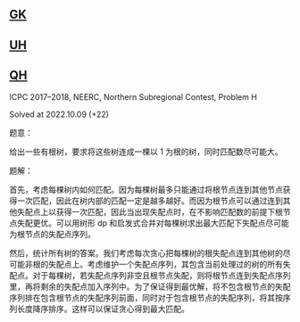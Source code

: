 ## [GK](https://codeforces.com/gym/101630/problem/K)

## [UH](https://codeforces.com/gym/100269/problem/H)


## [QH](https://codeforces.com/gym/101612/problem/H)
ICPC 2017–2018, NEERC, Northern Subregional Contest, Problem H

Solved at 2022.10.09 (+22)

题意：

给出一些有根树，要求将这些树连成一棵以 $1$ 为根的树，同时匹配数尽可能大。

题解：

首先，考虑每棵树内如何匹配。因为每棵树最多只能通过将根节点连到其他节点获得一次匹配，因此在树内部的匹配一定是越多越好。而因为根节点可以通过连到其他失配点上以获得一次匹配，因此当出现失配点时，在不影响匹配数的前提下根节点失配更优。可以用树形 dp 和启发式合并对每棵树求出最大匹配下失配点尽可能为根节点的失配点序列。

然后，统计所有树的答案。我们考虑每次贪心把每棵树的根失配点连到其他树的尽可能非根的失配点上。考虑维护一个失配点序列，其包含当前处理过的树的所有失配点。对于每棵树，若失配点序列非空且根节点失配，则将根节点连到失配点序列里，再将剩余的失配点加入序列中。为了保证得到最优解，将不包含根节点的失配序列排在包含根节点的失配序列前面，同时对于包含根节点的失配序列，将其按序列长度降序排序。这样可以保证贪心得到最大匹配。